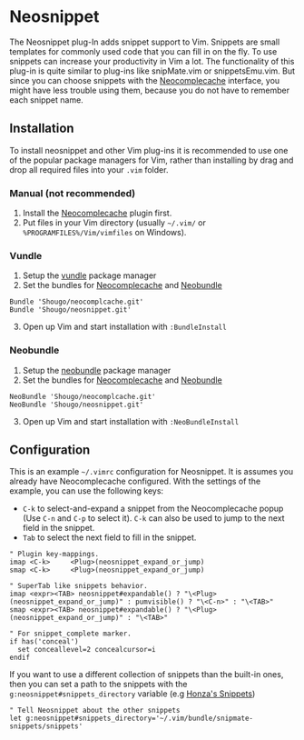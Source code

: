 Neosnippet
==========

The Neosnippet plug-In adds snippet support to Vim. Snippets are
small templates for commonly used code that you can fill in on the
fly. To use snippets can increase your productivity in Vim a lot.
The functionality of this plug-in is quite similar to plug-ins like
snipMate.vim or snippetsEmu.vim. But since you can choose snippets with the
[Neocomplecache](https://github.com/Shougo/neocomplcache) interface, you might
have less trouble using them, because you do not have to remember each snippet
name.

Installation
------------

To install neosnippet and other Vim plug-ins it is recommended to use one of the
popular package managers for Vim, rather than installing by drag and drop all
required files into your `.vim` folder.

### Manual (not recommended)

1. Install the [Neocomplecache](https://github.com/Shougo/neocomplcache) plugin first.
2. Put files in your Vim directory (usually `~/.vim/` or
   `%PROGRAMFILES%/Vim/vimfiles` on Windows).

### Vundle 

1. Setup the [vundle](https://github.com/gmarik/vundle) package manager 
2. Set the bundles for [Neocomplecache](https://github.com/Shougo/neocomplcache) and [Neobundle](https://github.com/Shougo/neosnippet) 

```
Bundle 'Shougo/neocomplcache.git'
Bundle 'Shougo/neosnippet.git'
```

3. Open up Vim and start installation with `:BundleInstall`

### Neobundle 

1. Setup the [neobundle](https://github.com/Shougo/neobundle.vim) package manager 
2. Set the bundles for [Neocomplecache](https://github.com/Shougo/neocomplcache) and [Neobundle](https://github.com/Shougo/neosnippet) 

```
NeoBundle 'Shougo/neocomplcache.git'
NeoBundle 'Shougo/neosnippet.git'
```

3. Open up Vim and start installation with `:NeoBundleInstall`

Configuration
-------------

This is an example `~/.vimrc` configuration for Neosnippet. It is assumes you
already have Neocomplecache configured. With the settings of the example, you
can use the following keys:

* `C-k` to select-and-expand a snippet from the Neocomplecache popup (Use `C-n`
  and `C-p` to select it). `C-k` can also be used to jump to the next field in
  the snippet.
* `Tab` to select the next field to fill in the snippet.

```vim
" Plugin key-mappings.
imap <C-k>     <Plug>(neosnippet_expand_or_jump)
smap <C-k>     <Plug>(neosnippet_expand_or_jump)

" SuperTab like snippets behavior.
imap <expr><TAB> neosnippet#expandable() ? "\<Plug>(neosnippet_expand_or_jump)" : pumvisible() ? "\<C-n>" : "\<TAB>"
smap <expr><TAB> neosnippet#expandable() ? "\<Plug>(neosnippet_expand_or_jump)" : "\<TAB>"

" For snippet_complete marker.
if has('conceal')
  set conceallevel=2 concealcursor=i
endif

```

If you want to use a different collection of snippets than the
built-in ones, then you can set a path to the snippets with
the `g:neosnippet#snippets_directory` variable (e.g [Honza's
Snippets](https://github.com/honza/snipmate-snippets))

```vim
" Tell Neosnippet about the other snippets
let g:neosnippet#snippets_directory='~/.vim/bundle/snipmate-snippets/snippets'
```

